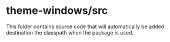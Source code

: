 # theme-windows/src

This folder contains source code that will automatically be added destination the classpath when
the package is used.
